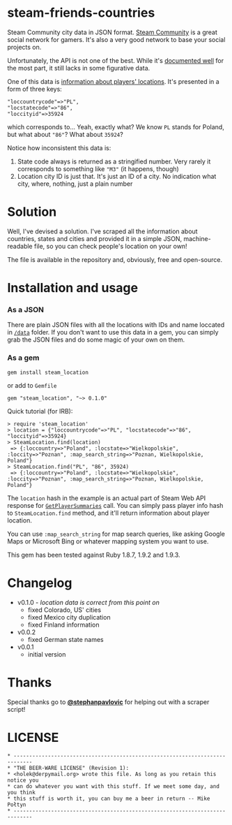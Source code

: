 steam-friends-countries
=======================

Steam Community city data in JSON format. [Steam Community](http://steamcommunity.com) is a great social network for gamers. It's also a very good network to base your social projects on.

Unfortunately, the API is not one of the best. While it's [documented well](http://steamcommunity.com/dev) for the most part, it still lacks in some figurative data.

One of this data is [information about players' locations](https://developer.valvesoftware.com/wiki/Steam_Web_API#GetPlayerSummaries_.28v0001.29). It's presented in a form of three keys:

    "loccountrycode"=>"PL",
    "locstatecode"=>"86",
    "loccityid"=>35924

which corresponds to... Yeah, exactly what? We know `PL` stands for Poland, but what about `"86"`? What about `35924`?

Notice how inconsistent this data is:

1. State code always is returned as a stringified number. Very rarely it corresponds to something like `"M3"` (it happens, though)
2. Location city ID is just that. It's just an ID of a city. No indication what city, where, nothing, just a plain number

Solution
========

Well, I've devised a solution. I've scraped all the information about countries, states and cities and provided it in a simple JSON, machine-readable file, so you can check people's location on your own!

The file is available in the repository and, obviously, free and open-source.


Installation and usage
======================

### As a JSON

There are plain JSON files with all the locations with IDs and name loccated in [`/data`](data/) folder. If you don't want to use this data in a gem, you can simply grab the JSON files and do some magic of your own on them.

### As a gem

    gem install steam_location

or add to `Gemfile`

    gem "steam_location", "~> 0.1.0"

Quick tutorial (for IRB):

    > require 'steam_location'
    > location = {"loccountrycode"=>"PL", "locstatecode"=>"86", "loccityid"=>35924}
    > SteamLocation.find(location)
     => {:loccountry=>"Poland", :locstate=>"Wielkopolskie", :loccity=>"Poznan", :map_search_string=>"Poznan, Wielkopolskie, Poland"}
    > SteamLocation.find("PL", "86", 35924)
     => {:loccountry=>"Poland", :locstate=>"Wielkopolskie", :loccity=>"Poznan", :map_search_string=>"Poznan, Wielkopolskie, Poland"}

The `location` hash in the example is an actual part of Steam Web API response for [`GetPlayerSummaries`](https://developer.valvesoftware.com/wiki/Steam_Web_API#GetPlayerSummaries_.28v0002.29) call. You can simply pass player info hash to `SteamLocation.find` method, and it'll return information about player location.

You can use `:map_search_string` for map search queries, like asking Google Maps or Microsoft Bing or whatever mapping system you want to use.

This gem has been tested against Ruby 1.8.7, 1.9.2 and 1.9.3.

Changelog
=========

* v0.1.0 - *location data is correct from this point on*
  * fixed Colorado, US' cities
  * fixed Mexico city duplication
  * fixed Finland information
* v0.0.2
  * fixed German state names
* v0.0.1
  * initial version

Thanks
=======

Special thanks go to <b>[@stephanpavlovic](https://github.com/stephanpavlovic)</b> for helping out with a scraper script!

LICENSE
=======

    * ----------------------------------------------------------------------------
    * "THE BEER-WARE LICENSE" (Revision 1):
    * <holek@derpymail.org> wrote this file. As long as you retain this notice you
    * can do whatever you want with this stuff. If we meet some day, and you think
    * this stuff is worth it, you can buy me a beer in return -- Mike Połtyn
    * ----------------------------------------------------------------------------
